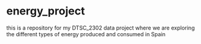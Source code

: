 # energy_project
this is a repository for my DTSC_2302 data project where we are exploring the different types of energy produced and consumed in Spain
